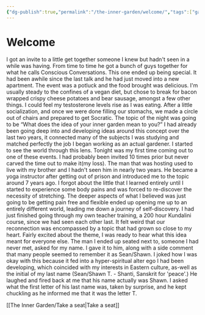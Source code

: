 ```yaml
---
{"dg-publish":true,"permalink":"/the-inner-garden/welcome/","tags":["gardenEntry"]}
---
```


# Welcome 

I got an invite to a little get together someone I knew but hadn't seen in a while was having. From time to time he got a bunch of guys together for what he calls Conscious Conversations. This one ended up being special. It had been awhile since the last talk and he had just moved into a new apartment. The event was a potluck and the food brought was delicious. I'm usually steady to the confines of a vegan diet, but chose to break for bacon wrapped crispy cheese potatoes and bear sausage, amongst a few other things. I could feel my testosterone levels rise as I was eating. After a little socialization, and once we were done filling our stomachs, we made a circle out of chairs and prepared to get Socratic. The topic of the night was going to be “What does the idea of your inner garden mean to you?” I had already been going deep into and developing ideas around this concept over the last two years, it connected many of the subjects I was studying and matched perfectly the job I began working as an actual gardener. I started to see the world through this lens. Tonight was my first time coming out to one of these events. I had probably been invited 10 times prior but never carved the time out to make it(my loss). The man that was hosting used to live with my brother and I hadn't seen him in nearly two years. He became a yoga instructor after getting out of prison and introduced me to the topic around 7 years ago. I forgot about the little that I learned entirely until I started to experience some body pains and was forced to re-discover the necessity of stretching. The deeper aspects of what I believed was just going to be getting pain free and flexible ended up opening me up to an entirely different world, leading me down a journey of self-discovery. I had just finished going through my own teacher training, a 200 hour Kundalini course, since we had seen each other last. It felt weird that our reconnection was encompassed by a topic that had grown so close to my heart. Fairly excited about the theme, I was ready to hear what this idea meant for everyone else. The man I ended up seated next to, someone I had never met, asked for my name. I gave it to him, along with a side comment that many people seemed to remember it as Sean/Shawn. I joked how I was okay with this because it fed into a hyper-spiritual alter ego I had been developing, which coincided with my interests in Eastern culture, as-well as the initial of my last name (Sean/Shawn T. - Shanti, Sanskrit for 'peace'.) He laughed and fired back at me that his name actually was Shawn. I asked what the first letter of his last name was, taken by surprise, and he kept chuckling as he informed me that it was the letter T. 

[[The Inner Garden/Take a seat\|Take a seat]]